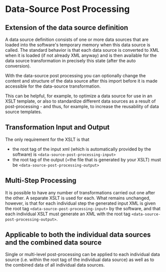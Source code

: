 # Data-Source Post Processing

## Extension of the data source definition
A data source definition consists of one or more data sources that are loaded into the software's temporary memory when this data source is called. The standard behavior is that each data source is converted to XML when it is loaded (if not already XML anyway) and is then available for the data source transformation in precisely this state (after the auto conversion).

With the data-source post processing you can optionally change the content and structure of the data source after this import before it is made accessible for the data-source transformation.

This can be helpful, for example, to optimize a data source for use in an XSLT template, or also to standardize different data sources as a result of post-processing - and thus, for example, to increase the reusability of data source templates.

## Transformation Input and Output
The only requirement for the XSLT is that
 - the root tag of the input xml (which is automatically provided by the
   software) is `<data-source-post-processing-input>`
 - the root tag of the output (=the file that is generated by your XSLT)
   must be `<data-source-post-processing-output>`

## Multi-Step Processing
It is possible to have any number of transformations carried out one after the other. A separate XSLT is used for each.
What remains unchanged, however, is that for each individual step the generated input XML is given the root tag `<data-source-post-processing-input>` by the software, and that each individual XSLT must generate an XML with the root tag `<data-source-post-processing-output>`.

## Applicable to both the individual data sources and the combined data source
Single or multi-level post-processing can be applied to each individual data source (i.e. within the root tag of the individual data source) as well as to the combined data of all individual data sources.